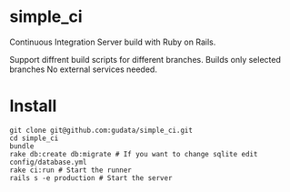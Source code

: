 simple_ci
=========

Continuous Integration Server build with Ruby on Rails.

Support diffrent build scripts for different branches.
Builds only selected branches
No external services needed.


Install
=======

    git clone git@github.com:gudata/simple_ci.git
    cd simple_ci
    bundle
    rake db:create db:migrate # If you want to change sqlite edit config/database.yml
    rake ci:run # Start the runner
    rails s -e production # Start the server

